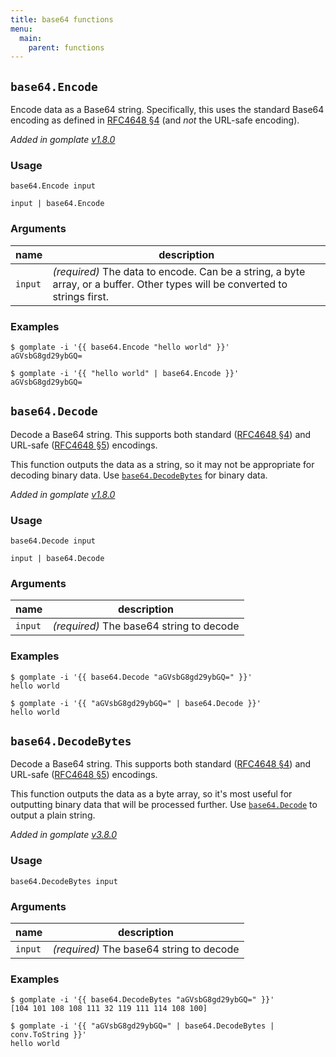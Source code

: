 ```yaml
---
title: base64 functions
menu:
  main:
    parent: functions
---
```



## `base64.Encode`

Encode data as a Base64 string. Specifically, this uses the standard Base64 encoding as defined in [RFC4648 &sect;4](https://tools.ietf.org/html/rfc4648#section-4) (and _not_ the URL-safe encoding).

_Added in gomplate [v1.8.0](https://github.com/hairyhenderson/gomplate/releases/tag/v1.8.0)_
### Usage

```
base64.Encode input
```
```
input | base64.Encode
```

### Arguments

| name | description |
|------|-------------|
| `input` | _(required)_ The data to encode. Can be a string, a byte array, or a buffer. Other types will be converted to strings first. |

### Examples

```console
$ gomplate -i '{{ base64.Encode "hello world" }}'
aGVsbG8gd29ybGQ=
```
```console
$ gomplate -i '{{ "hello world" | base64.Encode }}'
aGVsbG8gd29ybGQ=
```

## `base64.Decode`

Decode a Base64 string. This supports both standard ([RFC4648 &sect;4](https://tools.ietf.org/html/rfc4648#section-4)) and URL-safe ([RFC4648 &sect;5](https://tools.ietf.org/html/rfc4648#section-5)) encodings.

This function outputs the data as a string, so it may not be appropriate
for decoding binary data. Use [`base64.DecodeBytes`](#base64decodebytes)
for binary data.

_Added in gomplate [v1.8.0](https://github.com/hairyhenderson/gomplate/releases/tag/v1.8.0)_
### Usage

```
base64.Decode input
```
```
input | base64.Decode
```

### Arguments

| name | description |
|------|-------------|
| `input` | _(required)_ The base64 string to decode |

### Examples

```console
$ gomplate -i '{{ base64.Decode "aGVsbG8gd29ybGQ=" }}'
hello world
```
```console
$ gomplate -i '{{ "aGVsbG8gd29ybGQ=" | base64.Decode }}'
hello world
```

## `base64.DecodeBytes`

Decode a Base64 string. This supports both standard ([RFC4648 &sect;4](https://tools.ietf.org/html/rfc4648#section-4)) and URL-safe ([RFC4648 &sect;5](https://tools.ietf.org/html/rfc4648#section-5)) encodings.

This function outputs the data as a byte array, so it's most useful for
outputting binary data that will be processed further.
Use [`base64.Decode`](#base64decode) to output a plain string.

_Added in gomplate [v3.8.0](https://github.com/hairyhenderson/gomplate/releases/tag/v3.8.0)_
### Usage

```
base64.DecodeBytes input
```

### Arguments

| name | description |
|------|-------------|
| `input` | _(required)_ The base64 string to decode |

### Examples

```console
$ gomplate -i '{{ base64.DecodeBytes "aGVsbG8gd29ybGQ=" }}'
[104 101 108 108 111 32 119 111 114 108 100]
```
```console
$ gomplate -i '{{ "aGVsbG8gd29ybGQ=" | base64.DecodeBytes | conv.ToString }}'
hello world
```
